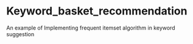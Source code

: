 # Keyword_basket_recommendation
An example of Implementing frequent itemset algorithm in keyword suggestion
